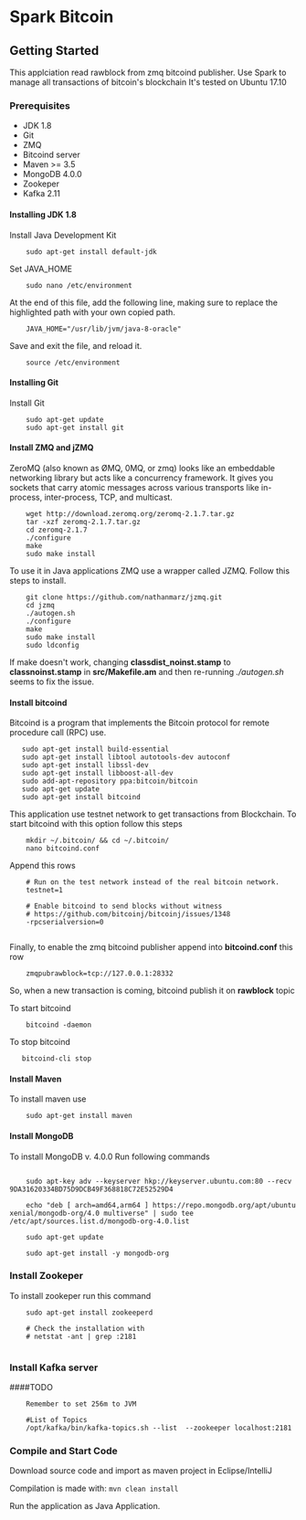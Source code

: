 # Spark Bitcoin 

## Getting Started

This applciation read rawblock from zmq bitcoind publisher.
Use Spark to manage all transactions of bitcoin's blockchain
It's tested on Ubuntu 17.10

### Prerequisites

 * JDK 1.8
 * Git
 * ZMQ
 * Bitcoind server
 * Maven >= 3.5
 * MongoDB 4.0.0
 * Zookeper
 * Kafka 2.11

#### Installing JDK 1.8

Install Java Development Kit

```
    sudo apt-get install default-jdk
```

Set JAVA_HOME

```
    sudo nano /etc/environment
```

At the end of this file, add the following line, making sure to replace the highlighted path with your own copied path.

```
    JAVA_HOME="/usr/lib/jvm/java-8-oracle"
```

Save and exit the file, and reload it.

```
    source /etc/environment
```

#### Installing Git

Install Git

```
    sudo apt-get update
    sudo apt-get install git
```

#### Install ZMQ and jZMQ

ZeroMQ (also known as ØMQ, 0MQ, or zmq) looks like an embeddable networking library but acts like a concurrency framework. 
It gives you sockets that carry atomic messages across various transports like in-process, inter-process, TCP, and multicast.

```
    wget http://download.zeromq.org/zeromq-2.1.7.tar.gz
    tar -xzf zeromq-2.1.7.tar.gz
    cd zeromq-2.1.7
    ./configure
    make
    sudo make install
```

To use it in Java applications ZMQ use a wrapper called JZMQ. Follow this steps to install.

```
    git clone https://github.com/nathanmarz/jzmq.git
    cd jzmq
    ./autogen.sh
    ./configure
    make
    sudo make install
    sudo ldconfig
```

If make doesn't work, changing **classdist_noinst.stamp** to **classnoinst.stamp** in **src/Makefile.am**
and then re-running *./autogen.sh* seems to fix the issue.

#### Install bitcoind

Bitcoind is a program that implements the Bitcoin protocol for remote procedure call (RPC) use. 


```
   sudo apt-get install build-essential
   sudo apt-get install libtool autotools-dev autoconf
   sudo apt-get install libssl-dev
   sudo apt-get install libboost-all-dev
   sudo add-apt-repository ppa:bitcoin/bitcoin
   sudo apt-get update
   sudo apt-get install bitcoind
```
This application use testnet network to get transactions from Blockchain.
To start bitcoind with this option follow this steps
```
    mkdir ~/.bitcoin/ && cd ~/.bitcoin/
    nano bitcoind.conf
```

Append this rows
```
    # Run on the test network instead of the real bitcoin network.
    testnet=1
    
    # Enable bitcoind to send blocks without witness 
    # https://github.com/bitcoinj/bitcoinj/issues/1348
    -rpcserialversion=0
    

```

Finally, to enable the zmq bitcoind publisher append into **bitcoind.conf** this row
```
    zmqpubrawblock=tcp://127.0.0.1:28332

``` 
So, when a new transaction is coming, bitcoind publish it on **rawblock** topic

To start bitcoind
```
    bitcoind -daemon
```

To stop bitcoind
 ```
    bitcoind-cli stop
```

#### Install Maven

To install maven use
```
    sudo apt-get install maven
```

#### Install MongoDB

To install MongoDB v. 4.0.0
Run following commands

```

    sudo apt-key adv --keyserver hkp://keyserver.ubuntu.com:80 --recv 9DA31620334BD75D9DCB49F368818C72E52529D4
    
    echo "deb [ arch=amd64,arm64 ] https://repo.mongodb.org/apt/ubuntu xenial/mongodb-org/4.0 multiverse" | sudo tee /etc/apt/sources.list.d/mongodb-org-4.0.list
    
    sudo apt-get update
    
    sudo apt-get install -y mongodb-org 

```

### Install Zookeper

To install zookeper run this command

```
    sudo apt-get install zookeeperd
    
    # Check the installation with 
    # netstat -ant | grep :2181
    
```

### Install Kafka server

 ####TODO
```
    Remember to set 256m to JVM
    
    #List of Topics
    /opt/kafka/bin/kafka-topics.sh --list  --zookeeper localhost:2181
```

### Compile and Start Code

Download source code and import as maven project in Eclipse/IntelliJ

Compilation is made with: ``` mvn clean install ```

Run the application as Java Application.